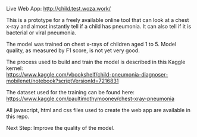 
Live Web App: http://child.test.woza.work/

This is a prototype for a freely available online tool that can look at a chest x-ray and almost instantly tell if a child has pneumonia. It can also tell if it is bacterial or viral pneumonia.

The model was trained on chest x-rays of children aged 1 to 5. Model quality, as measured by F1 score, is not yet very good.

The process used to build and train the model is described in this Kaggle kernel:<br>
https://www.kaggle.com/vbookshelf/child-pneumonia-diagnoser-mobilenet/notebook?scriptVersionId=7216831

The dataset used for the training can be found here:<br>
https://www.kaggle.com/paultimothymooney/chest-xray-pneumonia

All javascript, html and css files used to create the web app are available in this repo.

Next Step:
Improve the quality of the model.

